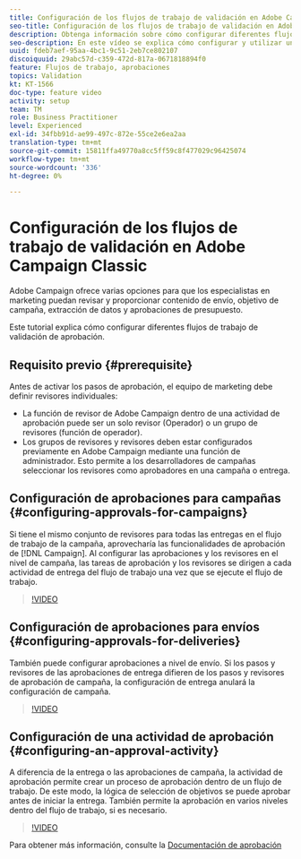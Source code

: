 ```yaml
---
title: Configuración de los flujos de trabajo de validación en Adobe Campaign Classic
seo-title: Configuración de los flujos de trabajo de validación en Adobe Campaign Classic
description: Obtenga información sobre cómo configurar diferentes flujos de trabajo de validación de aprobación.
seo-description: En este vídeo se explica cómo configurar y utilizar una plantilla de envío en ACCAdobe Campaign ofrece varias opciones para que los especialistas en marketing revisen y proporcionen contenido de envío, objetivo de campaña, extracción de datos y aprobaciones de presupuesto. Este tutorial explica cómo configurar diferentes flujos de trabajo de validación de aprobación.
uuid: fdeb7aef-95aa-4bc1-9c51-2eb7ce802107
discoiquuid: 29abc57d-c359-472d-817a-0671818894f0
feature: Flujos de trabajo, aprobaciones
topics: Validation
kt: KT-1566
doc-type: feature video
activity: setup
team: TM
role: Business Practitioner
level: Experienced
exl-id: 34fbb91d-ae99-497c-872e-55ce2e6ea2aa
translation-type: tm+mt
source-git-commit: 15811ffa49770a8cc5ff59c8f477029c96425074
workflow-type: tm+mt
source-wordcount: '336'
ht-degree: 0%

---
```


# Configuración de los flujos de trabajo de validación en Adobe Campaign Classic

Adobe Campaign ofrece varias opciones para que los especialistas en marketing puedan revisar y proporcionar contenido de envío, objetivo de campaña, extracción de datos y aprobaciones de presupuesto.

Este tutorial explica cómo configurar diferentes flujos de trabajo de validación de aprobación.

## Requisito previo {#prerequisite}

Antes de activar los pasos de aprobación, el equipo de marketing debe definir revisores individuales:

* La función de revisor de Adobe Campaign dentro de una actividad de aprobación puede ser un solo revisor (Operador) o un grupo de revisores (función de operador).
* Los grupos de revisores y revisores deben estar configurados previamente en Adobe Campaign mediante una función de administrador. Esto permite a los desarrolladores de campañas seleccionar los revisores como aprobadores en una campaña o entrega.

## Configuración de aprobaciones para campañas {#configuring-approvals-for-campaigns}

Si tiene el mismo conjunto de revisores para todas las entregas en el flujo de trabajo de la campaña, aprovecharía las funcionalidades de aprobación de [!DNL Campaign]. Al configurar las aprobaciones y los revisores en el nivel de campaña, las tareas de aprobación y los revisores se dirigen a cada actividad de entrega del flujo de trabajo una vez que se ejecute el flujo de trabajo.

>[!VIDEO](https://video.tv.adobe.com/v/25175?quality=12)

## Configuración de aprobaciones para envíos {#configuring-approvals-for-deliveries}

También puede configurar aprobaciones a nivel de envío. Si los pasos y revisores de las aprobaciones de entrega difieren de los pasos y revisores de aprobación de campaña, la configuración de entrega anulará la configuración de campaña.

>[!VIDEO](https://video.tv.adobe.com/v/25176?quality=12)

## Configuración de una actividad de aprobación {#configuring-an-approval-activity}

A diferencia de la entrega o las aprobaciones de campaña, la actividad de aprobación permite crear un proceso de aprobación dentro de un flujo de trabajo. De este modo, la lógica de selección de objetivos se puede aprobar antes de iniciar la entrega. También permite la aprobación en varios niveles dentro del flujo de trabajo, si es necesario.

>[!VIDEO](https://video.tv.adobe.com/v/25174?quality=12)

Para obtener más información, consulte la [Documentación de aprobación](https://docs.adobe.com/help/en/campaign-classic/using/automating-with-workflows/flow-control-activities/approval.html)
